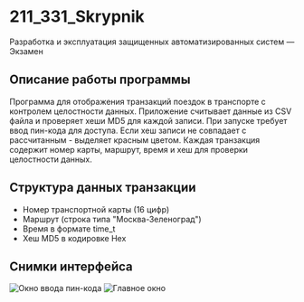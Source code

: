 # 211_331_Skrypnik
Разработка и эксплуатация защищенных автоматизированных систем — Экзамен

## Описание работы программы

Программа для отображения транзакций поездок в транспорте с контролем целостности данных. Приложение считывает данные из CSV файла и проверяет хеши MD5 для каждой записи. При запуске требует ввод пин-кода для доступа. Если хеш записи не совпадает с рассчитанным - выделяет красным цветом. Каждая транзакция содержит номер карты, маршрут, время и хеш для проверки целостности данных.

## Структура данных транзакции
- Номер транспортной карты (16 цифр)
- Маршрут (строка типа "Москва-Зеленоград") 
- Время в формате time_t
- Хеш MD5 в кодировке Hex

## Снимки интерфейса
![Окно ввода пин-кода](https://github.com/user-attachments/assets/456d9fb3-151d-466c-9ae1-cae8667c9fca)
![Главное окно](https://github.com/user-attachments/assets/585603aa-d716-4825-be29-649aa1e41374)

